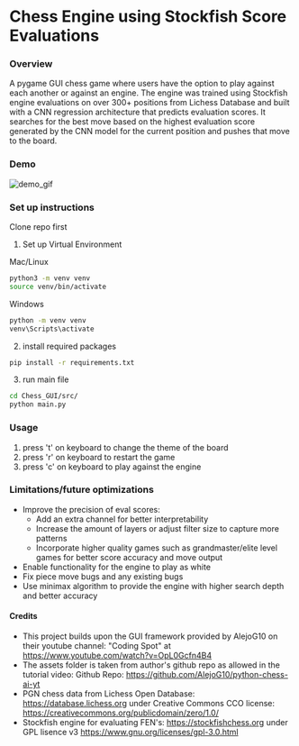 # Chess Engine using Stockfish Score Evaluations

### Overview

A pygame GUI chess game where users have the option to play against each another or against an engine. The engine was trained using Stockfish engine evaluations on over 300+ positions from Lichess Database and built with a CNN regression architecture that predicts evaluation scores. It searches for the best move based on the highest evaluation score generated by the CNN model for the current position and pushes that move to the board. 

### Demo

![demo_gif](https://github.com/aarnithN/chess_engine_eval/blob/main/chess_game.gif?raw=true)






### Set up instructions

Clone repo first 

1.  Set up Virtual Environment

Mac/Linux 

```bash
python3 -m venv venv
source venv/bin/activate
```

Windows

```bash
python -m venv venv
venv\Scripts\activate
```

2. install required packages

```bash
pip install -r requirements.txt
```

3. run main file

```bash
cd Chess_GUI/src/
python main.py
```

### Usage

1. press 't' on keyboard to change the theme of the board
2. press 'r' on keyboard to restart the game
3. press 'c' on keyboard to play against the engine


### Limitations/future optimizations

- Improve the precision of eval scores:
    - Add an extra channel for better interpretability 
    - Increase the amount of layers or adjust filter size to capture more patterns
    - Incorporate higher quality games such as grandmaster/elite level games for better score accuracy and move output
- Enable functionality for the engine to play as white
- Fix piece move bugs and any existing bugs
- Use minimax algorithm to provide the engine with higher search depth and better accuracy


#### Credits

- This project builds upon the GUI framework provided by AlejoG10 on their youtube channel: "Coding Spot" at https://www.youtube.com/watch?v=OpL0Gcfn4B4 
- The assets folder is taken from author's github repo as allowed in the tutorial video: Github Repo: https://github.com/AlejoG10/python-chess-ai-yt 
- PGN chess data from Lichess Open Database: https://database.lichess.org under Creative Commons CCO license: https://creativecommons.org/publicdomain/zero/1.0/
- Stockfish engine for evaluating FEN's: https://stockfishchess.org under GPL lisence v3 https://www.gnu.org/licenses/gpl-3.0.html








